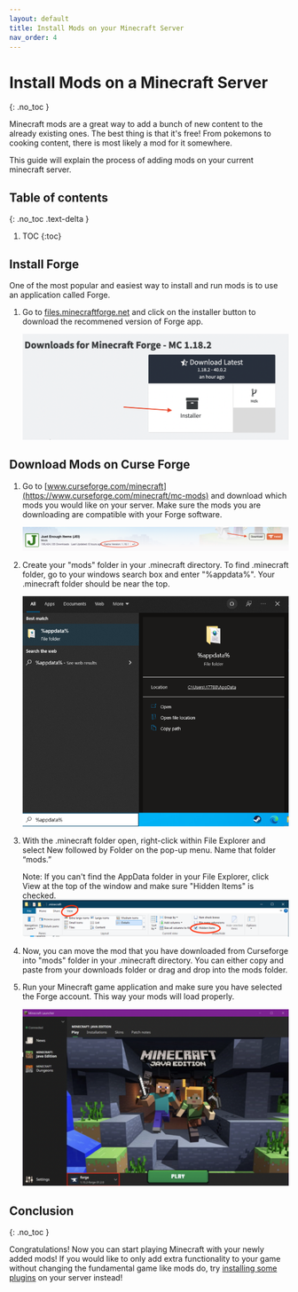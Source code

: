 ```yaml
---
layout: default
title: Install Mods on your Minecraft Server
nav_order: 4
---
```


# Install Mods on a Minecraft Server
{: .no_toc }

Minecraft mods are a great way to add a bunch of new content to the already existing ones. The best thing is that it's free! From pokemons to cooking content, there is most likely a mod for it somewhere.

This guide will explain the process of adding mods on your current minecraft server.

## Table of contents
{: .no_toc .text-delta }

1. TOC
{:toc}

## Install Forge

One of the most popular and easiest way to install and run mods is to use an application called Forge.

1. Go to [files.minecraftforge.net](https://files.minecraftforge.net/net/minecraftforge/forge/) and click on the installer button to download the recommened version of Forge app.

    ![Minecraft Task](../assets/images/mods/download_forge.png)

## Download Mods on Curse Forge

1. Go to [www.curseforge.com/minecraft](https://www.curseforge.com/minecraft/mc-mods) and download which mods you would like on your server. Make sure the mods you are downloading are compatible with your Forge software.
    
    ![Minecraft Task](../assets/images/mods/Curseforge_download_mod.png)


2. Create your "mods" folder in your .minecraft directory. To find .minecraft folder, go to your windows search box and enter "%appdata%". Your .minecraft folder should be near the top.

    ![Minecraft Task](../assets/images/mods/appdata_search.png)


3. With the .minecraft folder open, right-click within File Explorer and select New followed by Folder on the pop-up menu. Name that folder “mods.”

    Note: If you can't find the AppData folder in your File Explorer, click View at the top of the window and make sure "Hidden Items" is checked.
    ![Minecraft Task](../assets/images/mods/hidden_items.png)

4. Now, you can move the mod that you have downloaded from Curseforge into "mods" folder in your .minecraft directory. You can either copy and paste from your downloads folder or drag and drop into the mods folder.


5. Run your Minecraft game application and make sure you have selected the Forge account. This way your mods will load properly.

    ![Minecraft Task](../assets/images/mods/select_forge_account.png)

## Conclusion
{: .no_toc }

Congratulations! Now you can start playing Minecraft with your newly added mods! If you would like to only add extra functionality to your game without changing the fundamental game like mods do, try [installing some plugins](https://lbeique.github.io/How-To-Setup-a-Minecraft-Server/docs/Install%20Plugins/) on your server instead!
